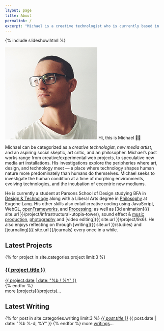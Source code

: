 ```yaml
---
layout: page
title: About
permalink: /
excerpt: "Michael is a creative technologist who is currently based in New York. His focus is in new media art installations, as well as interaction design."
---
```


{% include slideshow.html %}

<p><img src="assets/img/head.jpg" id="portrait" alt="" /> Hi, this is Michael 👋🏼</p>

Michael can be categorized as a *creative technologist*, *new media artist*, and an aspiring social skeptic, art critic, and an philosopher. Michael’s past works range from creative/experimental web projects, to speculative new media art installations. His investigations explore the peripheries where art, design, and technology meet — a place where technology shapes human nature more predominately than humans do themselves. Michael seeks to investigate the human condition at a time of morphing environments, evolving technologies, and the incubation of eccentric new mediums.

He is currently a student at Parsons School of Design studying BFA in [Design & Technology](http://www.newschool.edu/parsons/bfa-design-technology/) along with a Liberal Arts degree in [Philosophy](http://www.newschool.edu/lang/philosophy/) at Eugene Lang. His other skills also entail creative coding using JavaScript, WebGL, [openFrameworks](http://openframeworks.cc/), and [Processing](https://processing.org/); as well as [3d animation]({{ site.url }}/project/infrastructural-utopia-tower), sound effect & [music production](https://soundcloud.com/mixania), [photography](https://www.flickr.com/photos/mixania) and [video editing]({{ site.url }}/project/9x6). He also enjoys reflecting on through [writing]({{ site.url }}/studies) and [journaling]({{ site.url }}/journals) every once in a while.

## Latest Projects
<div class="container">
	{% for project in site.categories.project limit:3 %}
		<a href="{{ project.url | prepend: site.baseurl }}">
			<div class="tile" style="background-image: url('{{ project.image }}');">
				<div class="tile-wrapper">
					<h3>{{ project.title }}</h3>
					<span class="post-meta">{{ project.date | date: "%b / %Y" }}</span>
					<!-- <span class="post-medium">{{ project.medium}}</span> -->
				</div>
			</div>
		</a>
	{% endfor %}
</div>  
more [projects](/projects)...

## Latest Writing
{% for post in site.categories.writing limit:3  %}
  <i class="post-list-title"><a href="{{ post.url | prepend: site.baseurl }}">{{ post.title }}</a></i>
  <span class="post-meta">{{ post.date | date: "%b %-d, %Y" }}</span>
{% endfor %}
more [writings](/writings)...
